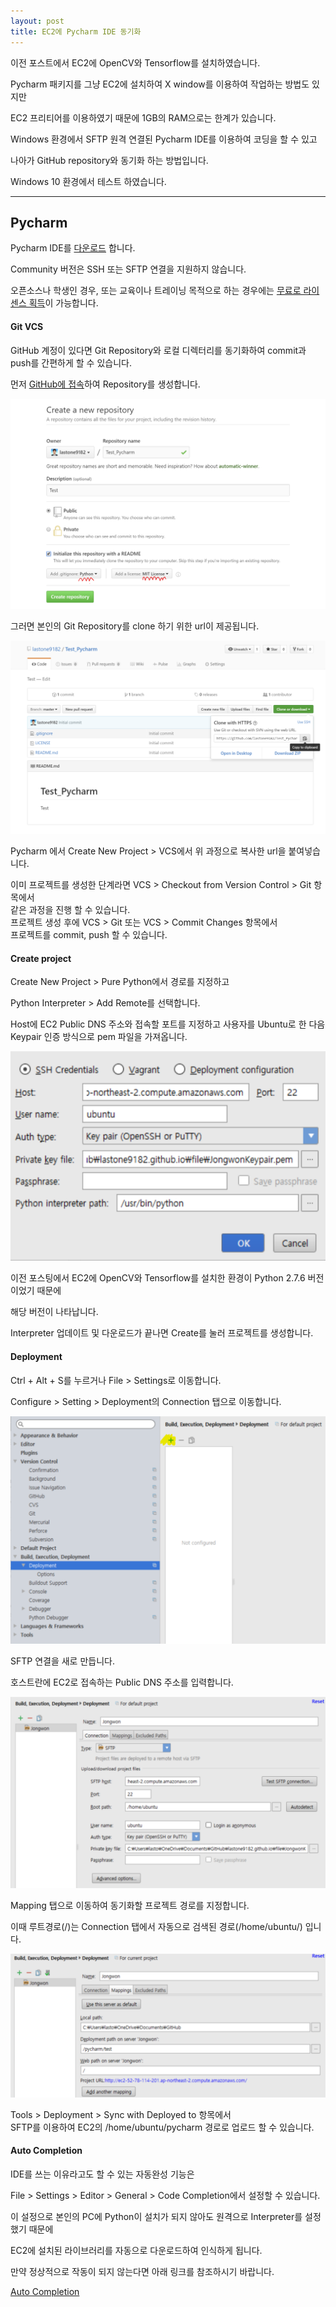 ```yaml
---
layout: post
title: EC2에 Pycharm IDE 동기화
---
```


이전 포스트에서 EC2에 OpenCV와 Tensorflow를 설치하였습니다.

Pycharm 패키지를 그냥 EC2에 설치하여 X window를 이용하여 작업하는 방법도 있지만

EC2 프리티어를 이용하였기 때문에 1GB의 RAM으로는 한계가 있습니다.

Windows 환경에서 SFTP 원격 연결된 Pycharm IDE를 이용하여 코딩을 할 수 있고

나아가 GitHub repository와 동기화 하는 방법입니다.

Windows 10 환경에서 테스트 하였습니다.

---

## Pycharm

Pycharm IDE를 [다운로드](//www.jetbrains.com/pycharm/download/#section=windows) 합니다.

<div class='warn'>
Community 버전은 SSH 또는 SFTP 연결을 지원하지 않습니다.
</div>

오픈소스나 학생인 경우, 또는 교육이나 트레이닝 목적으로 하는 경우에는 [무료로 라이센스 획득](//www.jetbrains.com/pycharm/buy/#edition=discounts)이 가능합니다.


#### Git VCS

GitHub 계정이 있다면 Git Repository와 로컬 디렉터리를 동기화하여 commit과 push를 간편하게 할 수 있습니다.

먼저 [GitHub에 접속](//github.com)하여 Repository를 생성합니다.

![](/image/aws/gitrepo.png)

그러면 본인의 Git Repository를 clone 하기 위한 url이 제공됩니다.

![](/image/aws/giturl.png)

Pycharm 에서 Create New Project > VCS에서 위 과정으로 복사한 url을 붙여넣습니다.

<div class='def'>
이미 프로젝트를 생성한 단계라면 VCS > Checkout from Version Control > Git 항목에서
<br>
같은 과정을 진행 할 수 있습니다.
</div>

<div class='def'>
프로젝트 생성 후에 VCS > Git 또는 VCS > Commit Changes 항목에서 <br>
프로젝트를 commit, push 할 수 있습니다.
</div>

#### Create project

Create New Project > Pure Python에서 경로를 지정하고

Python Interpreter > Add Remote를 선택합니다.

Host에 EC2 Public DNS 주소와 접속할 포트를 지정하고 사용자를 Ubuntu로 한 다음 Keypair 인증 방식으로 pem 파일을 가져옵니다.

![](/image/aws/interpreter.png)

이전 포스팅에서 EC2에 OpenCV와 Tensorflow를 설치한 환경이 Python 2.7.6 버전이었기 때문에

해당 버전이 나타납니다.

Interpreter 업데이트 및 다운로드가 끝나면 Create를 눌러 프로젝트를 생성합니다.


#### Deployment

Ctrl + Alt + S를 누르거나 File > Settings로 이동합니다.

Configure > Setting > Deployment의 Connection 탭으로 이동합니다.

![](/image/aws/deploy.png)

SFTP 연결을 새로 만듭니다.

호스트란에 EC2로 접속하는 Public DNS 주소를 입력합니다.

![](/image/aws/connection.png)

Mapping 탭으로 이동하여 동기화할 프로젝트 경로를 지정합니다.

이때 루트경로(/)는 Connection 탭에서 자동으로 검색된 경로(/home/ubuntu/) 입니다.

![](/image/aws/mapping.png)

<div class='def'>
Tools > Deployment > Sync with Deployed to 항목에서 <br>
SFTP를 이용하여 EC2의 /home/ubuntu/pycharm 경로로 업로드 할 수 있습니다.
</div>

#### Auto Completion

IDE를 쓰는 이유라고도 할 수 있는 자동완성 기능은

File > Settings > Editor > General > Code Completion에서 설정할 수 있습니다.

이 설정으로 본인의 PC에 Python이 설치가 되지 않아도 원격으로 Interpreter를 설정했기 때문에

EC2에 설치된 라이브러리를 자동으로 다운로드하여 인식하게 됩니다.

만약 정상적으로 작동이 되지 않는다면 아래 링크를 참조하시기 바랍니다.

[Auto Completion](//confluence.jetbrains.com/display/PYH/Code+completion)
